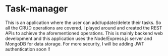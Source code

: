 # Task-manager

This is an application where the user can add/update/delete their tasks. So all the CRUD operations are covered. I played around and created the REST APIs to achieve the aforementioned
operations. 
This is mainly backend web development and this application uses the Node/Express.js server and MongoDB for data storage.
For more security, I will be adding JWT authentication soon !!
